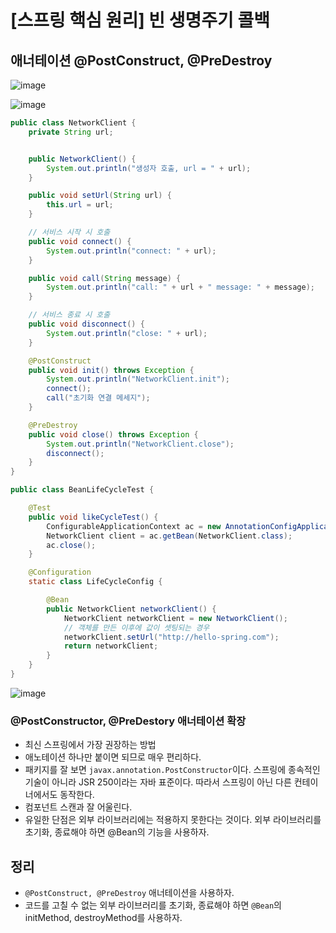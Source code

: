 # [스프링 핵심 원리] 빈 생명주기 콜백
## 애너테이션 @PostConstruct, @PreDestroy

![image](https://user-images.githubusercontent.com/37948906/144232287-1f61e67d-5570-4844-bfac-3132ede53b31.png)

![image](https://user-images.githubusercontent.com/37948906/144232354-0ddf58aa-50b3-4af2-ae7b-ad87226b6bb5.png)


```java
public class NetworkClient {
    private String url;


    public NetworkClient() {
        System.out.println("생성자 호출, url = " + url);
    }

    public void setUrl(String url) {
        this.url = url;
    }

    // 서비스 시작 시 호출
    public void connect() {
        System.out.println("connect: " + url);
    }

    public void call(String message) {
        System.out.println("call: " + url + " message: " + message);
    }

    // 서비스 종료 시 호출
    public void disconnect() {
        System.out.println("close: " + url);
    }

    @PostConstruct
    public void init() throws Exception {
        System.out.println("NetworkClient.init");
        connect();
        call("초기화 연결 메세지");
    }

    @PreDestroy
    public void close() throws Exception {
        System.out.println("NetworkClient.close");
        disconnect();
    }
}
```

```java
public class BeanLifeCycleTest {

    @Test
    public void likeCycleTest() {
        ConfigurableApplicationContext ac = new AnnotationConfigApplicationContext(LifeCycleConfig.class);
        NetworkClient client = ac.getBean(NetworkClient.class);
        ac.close();
    }

    @Configuration
    static class LifeCycleConfig {

        @Bean
        public NetworkClient networkClient() {
            NetworkClient networkClient = new NetworkClient();
            // 객체를 만든 이후에 값이 셋팅되는 경우
            networkClient.setUrl("http://hello-spring.com");
            return networkClient;
        }
    }
}

```

![image](https://user-images.githubusercontent.com/37948906/144232413-e94b1272-3e66-4264-a139-68d948dd952e.png)


### @PostConstructor, @PreDestory 애너테이션 확장
- 최신 스프링에서 가장 권장하는 방법
- 애노테이션 하나만 붙이면 되므로 매우 편리하다.
- 패키지를 잘 보면 `javax.annotation.PostConstructor`이다. 스프링에 종속적인 기술이 아니라 JSR 250이라는 자바 표준이다. 따라서 스프링이 아닌 다른 컨테이너에서도 동작한다.
- 컴포넌트 스캔과 잘 어울린다.
- 유일한 단점은 외부 라이브러리에는 적용하지 못한다는 것이다. 외부 라이브러리를 초기화, 종료해야 하면 @Bean의 기능을 사용하자.

## 정리
- `@PostConstruct, @PreDestroy` 애너테이션을 사용하자.
- 코드를 고칠 수 없는 외부 라이브러리를 초기화, 종료해야 하면 `@Bean`의 initMethod, destroyMethod를 사용하자.